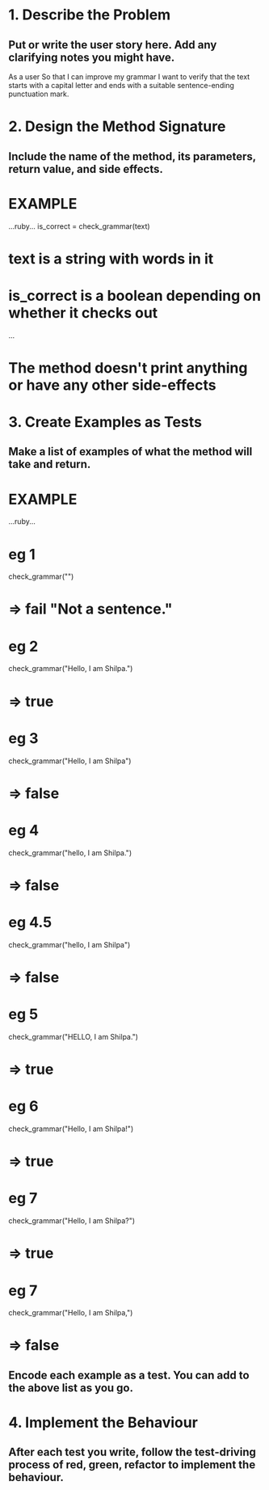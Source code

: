 # 1. Describe the Problem
## Put or write the user story here. Add any clarifying notes you might have.
As a user
So that I can improve my grammar
I want to verify that the text starts with a capital letter and ends with a suitable sentence-ending punctuation mark.

# 2. Design the Method Signature
## Include the name of the method, its parameters, return value, and side effects.
# EXAMPLE

...ruby...
is_correct = check_grammar(text)

# text is a string with words in it
# is_correct is a boolean depending on whether it checks out

...
# The method doesn't print anything or have any other side-effects

# 3. Create Examples as Tests
## Make a list of examples of what the method will take and return.
# EXAMPLE

...ruby...
# eg 1
check_grammar("")
# => fail "Not a sentence."

# eg 2
check_grammar("Hello, I am Shilpa.")
# => true

# eg 3
check_grammar("Hello, I am Shilpa")
# => false

# eg 4
check_grammar("hello, I am Shilpa.")
# => false

# eg 4.5
check_grammar("hello, I am Shilpa")
# => false

# eg 5
check_grammar("HELLO, I am Shilpa.")
# => true

# eg 6
check_grammar("Hello, I am Shilpa!")
# => true

# eg 7
check_grammar("Hello, I am Shilpa?")
# => true

# eg 7
check_grammar("Hello, I am Shilpa,")
# => false


## Encode each example as a test. You can add to the above list as you go.

# 4. Implement the Behaviour
## After each test you write, follow the test-driving process of red, green, refactor to implement the behaviour.